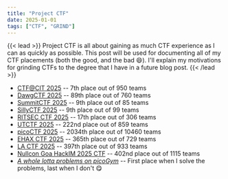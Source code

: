 ```yaml
---
title: "Project CTF"
date: 2025-01-01
tags: ["CTF", "GRIND"]
---
```

{{< lead >}}
Project CTF is all about gaining as much CTF experience as I can as quickly as possible. This post will be used for documenting all of my CTF placements (both the good, and the bad :smile:). I'll explain my motivations for grinding CTFs to the degree that I have in a future blog post.
{{< /lead >}}

- [CTF@CIT 2025](https://ctftime.org/ctf/1109/) -- 7th place out of 950 teams
- [DawgCTF 2025](https://ctftime.org/event/2651/) -- 89th place out of 760 teams
- [SummitCTF 2025](https://ctftime.org/event/2662/) -- 9th place out of 85 teams
- [SillyCTF 2025](https://ctftime.org/event/2637/) -- 9th place out of 99 teams
- [RITSEC CTF 2025](https://ctftime.org/event/2673/) -- 17th place out of 306 teams
- [UTCTF 2025](https://ctftime.org/event/2641) -- 222nd place out of 859 teams
- [picoCTF 2025](https://picoctf.org/competitions/2025-spring.html) -- 2034th place out of 10460 teams 
- [EHAX CTF 2025](https://ctftime.org/event/2677) -- 365th place out of 729 teams
- [LA CTF 2025](https://ctftime.org/event/2592/) -- 397th place out of 933 teams
- [Nullcon Goa HackIM 2025 CTF](https://ctftime.org/event/2642) -- 402nd place out of 1115 teams
- [*A whole lotta problems on picoGym*](https://play.picoctf.org/practice) -- First place when I solve the problems, last when I don't :yum:
